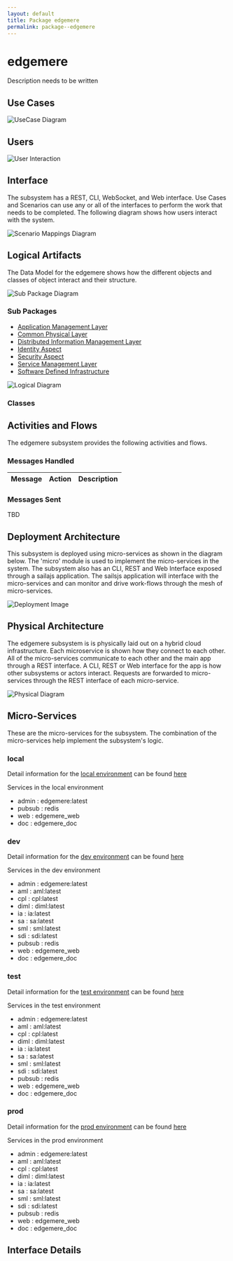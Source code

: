 ```yaml
---
layout: default
title: Package edgemere
permalink: package--edgemere
---
```

# edgemere

Description needs to be written



## Use Cases



![UseCase Diagram](./usecases.svg)

## Users


![User Interaction](./userinteraction.svg)

## Interface
The subsystem has a REST, CLI, WebSocket, and Web interface. Use Cases and Scenarios can use any or all
of the interfaces to perform the work that needs to be completed. The following  diagram shows how
users interact with the system.

![Scenario Mappings Diagram](./scenariomapping.svg)



## Logical Artifacts
The Data Model for the  edgemere shows how the different objects and classes of object interact
and their structure.

![Sub Package Diagram](./subpackage.svg)

### Sub Packages

* [Application Management Layer](package--edgemere-aml)
* [Common Physical Layer](package--edgemere-cpl)
* [Distributed Information Management Layer](package--edgemere-diml)
* [Identity Aspect](package--edgemere-ia)
* [Security Aspect](package--edgemere-sa)
* [Service Management Layer](package--edgemere-sml)
* [Software Defined Infrastructure](package--edgemere-sdi)


![Logical Diagram](./logical.svg)

### Classes



## Activities and Flows
The edgemere subsystem provides the following activities and flows.

### Messages Handled

| Message | Action | Description |
|---|---|---|


### Messages Sent

TBD

## Deployment Architecture

This subsystem is deployed using micro-services as shown in the diagram below. The 'micro' module is
used to implement the micro-services in the system.
The subsystem also has an CLI, REST and Web Interface exposed through a sailajs application. The sailsjs
application will interface with the micro-services and can monitor and drive work-flows through the mesh of
micro-services.

![Deployment Image](./deployment.svg)

## Physical Architecture

The edgemere subsystem is is physically laid out on a hybrid cloud infrastructure. Each microservice is shown
how they connect to each other. All of the micro-services communicate to each other and the main app through a
REST interface. A CLI, REST or Web interface for the app is how other subsystems or actors interact. Requests are
forwarded to micro-services through the REST interface of each micro-service.

![Physical Diagram](./physical.svg)

## Micro-Services
These are the micro-services for the subsystem. The combination of the micro-services help implement
the subsystem's logic.

### local
Detail information for the [local environment](environment--edgemere-local)
can be found [here](environment--edgemere-local)

Services in the local environment

* admin : edgemere:latest
* pubsub : redis
* web : edgemere_web
* doc : edgemere_doc

### dev
Detail information for the [dev environment](environment--edgemere-dev)
can be found [here](environment--edgemere-dev)

Services in the dev environment

* admin : edgemere:latest
* aml : aml:latest
* cpl : cpl:latest
* diml : diml:latest
* ia : ia:latest
* sa : sa:latest
* sml : sml:latest
* sdi : sdi:latest
* pubsub : redis
* web : edgemere_web
* doc : edgemere_doc

### test
Detail information for the [test environment](environment--edgemere-test)
can be found [here](environment--edgemere-test)

Services in the test environment

* admin : edgemere:latest
* aml : aml:latest
* cpl : cpl:latest
* diml : diml:latest
* ia : ia:latest
* sa : sa:latest
* sml : sml:latest
* sdi : sdi:latest
* pubsub : redis
* web : edgemere_web
* doc : edgemere_doc

### prod
Detail information for the [prod environment](environment--edgemere-prod)
can be found [here](environment--edgemere-prod)

Services in the prod environment

* admin : edgemere:latest
* aml : aml:latest
* cpl : cpl:latest
* diml : diml:latest
* ia : ia:latest
* sa : sa:latest
* sml : sml:latest
* sdi : sdi:latest
* pubsub : redis
* web : edgemere_web
* doc : edgemere_doc


## Interface Details


